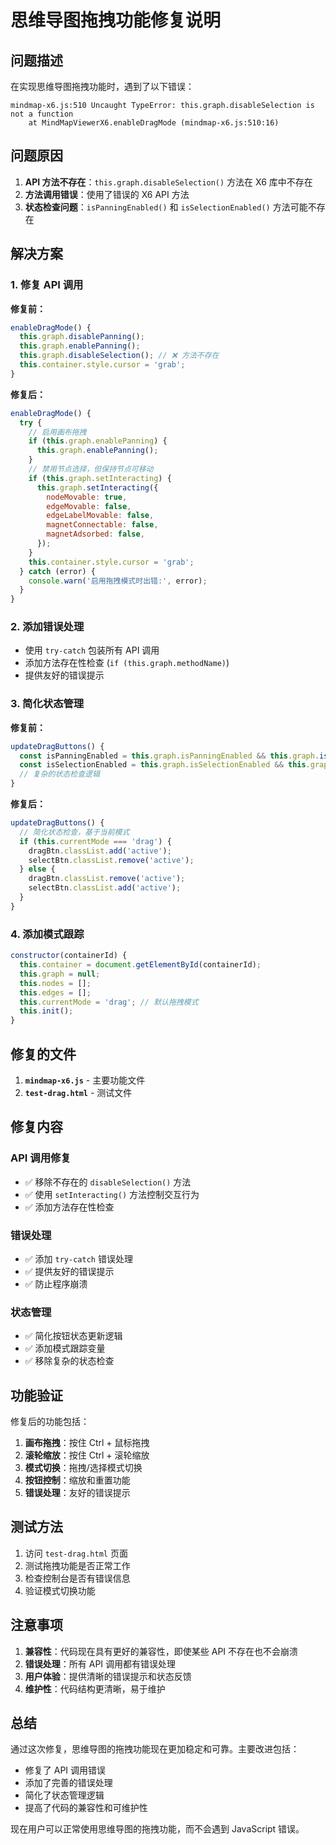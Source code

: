 # 思维导图拖拽功能修复说明

## 问题描述

在实现思维导图拖拽功能时，遇到了以下错误：

```
mindmap-x6.js:510 Uncaught TypeError: this.graph.disableSelection is not a function
    at MindMapViewerX6.enableDragMode (mindmap-x6.js:510:16)
```

## 问题原因

1. **API 方法不存在**：`this.graph.disableSelection()` 方法在 X6 库中不存在
2. **方法调用错误**：使用了错误的 X6 API 方法
3. **状态检查问题**：`isPanningEnabled()` 和 `isSelectionEnabled()` 方法可能不存在

## 解决方案

### 1. 修复 API 调用

**修复前：**
```javascript
enableDragMode() {
  this.graph.disablePanning();
  this.graph.enablePanning();
  this.graph.disableSelection(); // ❌ 方法不存在
  this.container.style.cursor = 'grab';
}
```

**修复后：**
```javascript
enableDragMode() {
  try {
    // 启用画布拖拽
    if (this.graph.enablePanning) {
      this.graph.enablePanning();
    }
    // 禁用节点选择，但保持节点可移动
    if (this.graph.setInteracting) {
      this.graph.setInteracting({
        nodeMovable: true,
        edgeMovable: false,
        edgeLabelMovable: false,
        magnetConnectable: false,
        magnetAdsorbed: false,
      });
    }
    this.container.style.cursor = 'grab';
  } catch (error) {
    console.warn('启用拖拽模式时出错:', error);
  }
}
```

### 2. 添加错误处理

- 使用 `try-catch` 包装所有 API 调用
- 添加方法存在性检查 (`if (this.graph.methodName)`)
- 提供友好的错误提示

### 3. 简化状态管理

**修复前：**
```javascript
updateDragButtons() {
  const isPanningEnabled = this.graph.isPanningEnabled && this.graph.isPanningEnabled();
  const isSelectionEnabled = this.graph.isSelectionEnabled && this.graph.isSelectionEnabled();
  // 复杂的状态检查逻辑
}
```

**修复后：**
```javascript
updateDragButtons() {
  // 简化状态检查，基于当前模式
  if (this.currentMode === 'drag') {
    dragBtn.classList.add('active');
    selectBtn.classList.remove('active');
  } else {
    dragBtn.classList.remove('active');
    selectBtn.classList.add('active');
  }
}
```

### 4. 添加模式跟踪

```javascript
constructor(containerId) {
  this.container = document.getElementById(containerId);
  this.graph = null;
  this.nodes = [];
  this.edges = [];
  this.currentMode = 'drag'; // 默认拖拽模式
  this.init();
}
```

## 修复的文件

1. **`mindmap-x6.js`** - 主要功能文件
2. **`test-drag.html`** - 测试文件

## 修复内容

### API 调用修复
- ✅ 移除不存在的 `disableSelection()` 方法
- ✅ 使用 `setInteracting()` 方法控制交互行为
- ✅ 添加方法存在性检查

### 错误处理
- ✅ 添加 `try-catch` 错误处理
- ✅ 提供友好的错误提示
- ✅ 防止程序崩溃

### 状态管理
- ✅ 简化按钮状态更新逻辑
- ✅ 添加模式跟踪变量
- ✅ 移除复杂的状态检查

## 功能验证

修复后的功能包括：

1. **画布拖拽**：按住 Ctrl + 鼠标拖拽
2. **滚轮缩放**：按住 Ctrl + 滚轮缩放
3. **模式切换**：拖拽/选择模式切换
4. **按钮控制**：缩放和重置功能
5. **错误处理**：友好的错误提示

## 测试方法

1. 访问 `test-drag.html` 页面
2. 测试拖拽功能是否正常工作
3. 检查控制台是否有错误信息
4. 验证模式切换功能

## 注意事项

1. **兼容性**：代码现在具有更好的兼容性，即使某些 API 不存在也不会崩溃
2. **错误处理**：所有 API 调用都有错误处理
3. **用户体验**：提供清晰的错误提示和状态反馈
4. **维护性**：代码结构更清晰，易于维护

## 总结

通过这次修复，思维导图的拖拽功能现在更加稳定和可靠。主要改进包括：

- 修复了 API 调用错误
- 添加了完善的错误处理
- 简化了状态管理逻辑
- 提高了代码的兼容性和可维护性

现在用户可以正常使用思维导图的拖拽功能，而不会遇到 JavaScript 错误。 